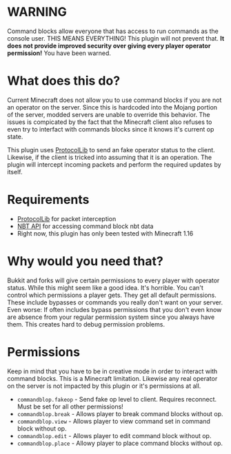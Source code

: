 # WARNING
Command blocks allow everyone that has access to run commands as the console user. THIS MEANS EVERYTHING! This plugin will not prevent that. **It does not provide improved security over giving every player operator permission!** You have been warned.

# What does this do?
Current Minecraft does not allow you to use command blocks if you are not an operator on the server. Since this is hardcoded into the Mojang portion of the server, modded servers are unable to override this behavior. The issues is compicated by the fact that the Minecraft client also refuses to even try to interfact with commands blocks since it knows it's current op state.

This plugin uses [ProtocolLib](https://github.com/aadnk/ProtocolLib) to send an fake operator status to the client. Likewise, if the client is tricked into assuming that it is an operation. The plugin will intercept incoming packets and perform the required updates by itself.

# Requirements
* [ProtocolLib](https://www.spigotmc.org/resources/protocollib.1997/) for packet interception
* [NBT API](https://www.spigotmc.org/resources/nbt-api.7939/) for accessing command block nbt data
* Right now, this plugin has only been tested with Minecraft 1.16

# Why would you need that?
Bukkit and forks will give certain permissions to every player with operator status. While this might seem like a good idea. It's horrible. You can't control which permissions a player gets. They get all default permissions. These include bypasses or commands you really don't want on your server. Even worse: If often includes bypass permissions that you don't even know are absence from your regular permission system since you always have them. This creates hard to debug permission problems.

# Permissions
Keep in mind that you have to be in creative mode in order to interact with command blocks. This is a Minecraft limitation. Likewise any real operator on the server is not impacted by this plugin or it's permissions at all.

* `commandblop.fakeop` - Send fake op level to client. Requires reconnect. Must be set for all other permissions!
* `commandblop.break` - Allows player to break command blocks without op.
* `commandblop.view` - Allows player to view command set in command block without op.
* `commandblop.edit` - Allows player to edit command block without op. 
* `commandblop.place` - Allowy player to place command blocks without op.